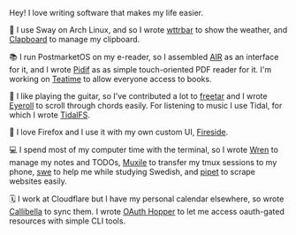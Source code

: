 Hey! I love writing software that makes my life easier.

🐧 I use Sway on Arch Linux, and so I wrote [wttrbar](https://github.com/bjesus/wttrbar) to show the weather, and [Clapboard](https://github.com/bjesus/clapboard) to manage my clipboard.

📚 I run PostmarketOS on my e-reader, so I assembled [AIR](https://github.com/bjesus/air) as an interface for it, and I wrote [Pidif](https://github.com/bjesus/pidif) as as simple touch-oriented PDF reader for it. I'm working on [Teatime](https://github.com/bjesus/teatime) to allow everyone access to books.

🎵 I like playing the guitar, so I've contributed a lot to [freetar](https://github.com/kmille/freetar) and I wrote [Eyeroll](https://github.com/bjesus/eyeroll) to scroll through chords easily. For listening to music I use Tidal, for which I wrote [TidalFS](https://github.com/bjesus/tidalfs).

🦊 I love Firefox and I use it with my own custom UI, [Fireside](https://github.com/bjesus/fireside).

💻 I spend most of my computer time with the terminal, so I wrote [Wren](https://github.com/bjesus/wren) to manage my notes and TODOs, [Muxile](https://github.com/bjesus/muxile) to transfer my tmux sessions to my phone, [swe](https://github.com/bjesus/swe) to help me while studying Swedish, and [pipet](https://github.com/bjesus/pipet) to scrape websites easily.

🗓️ I work at Cloudflare but I have my personal calendar elsewhere, so wrote [Callibella](https://github.com/bjesus/callibella) to sync them. I wrote [OAuth Hopper](https://github.com/bjesus/oauth-hopper) to let me access oauth-gated resources with simple CLI tools.
